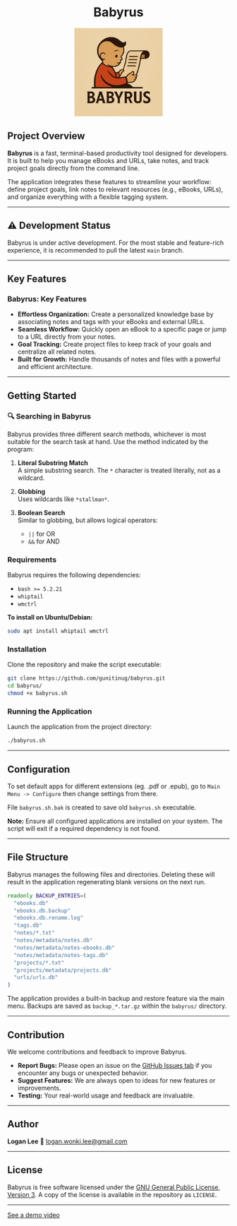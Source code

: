 <h1 align="center">Babyrus</h1>
<p align="center">
  <img src="./logo.png" alt="Babyrus logo" width="200">
</p>

## Project Overview

**Babyrus** is a fast, terminal-based productivity tool designed for developers. It is built to help you manage eBooks and URLs, take notes, and track project goals directly from the command line.

The application integrates these features to streamline your workflow: define project goals, link notes to relevant resources (e.g., eBooks, URLs), and organize everything with a flexible tagging system.

-----

## ⚠️ Development Status

Babyrus is under active development. For the most stable and feature-rich experience, it is recommended to pull the latest `main` branch.

-----

## Key Features

### Babyrus: Key Features

* **Effortless Organization:** Create a personalized knowledge base by associating notes and tags with your eBooks and external URLs.
* **Seamless Workflow:** Quickly open an eBook to a specific page or jump to a URL directly from your notes.
* **Goal Tracking:** Create project files to keep track of your goals and centralize all related notes.
* **Built for Growth:** Handle thousands of notes and files with a powerful and efficient architecture.

-----

## Getting Started

### 🔍 Searching in Babyrus

Babyrus provides three different search methods, whichever is most suitable for the search task at hand. Use the method indicated by the program:

1. **Literal Substring Match**  
   A simple substring search. The `*` character is treated literally, not as a wildcard.

2. **Globbing**  
   Uses wildcards like `*stallman*`.

3. **Boolean Search**  
   Similar to globbing, but allows logical operators:  
   - `||` for OR  
   - `&&` for AND

### Requirements

Babyrus requires the following dependencies:

  * `bash >= 5.2.21`
  * `whiptail`
  * `wmctrl`

**To install on Ubuntu/Debian:**

```bash
sudo apt install whiptail wmctrl
```

### Installation

Clone the repository and make the script executable:

```bash
git clone https://github.com/gunitinug/babyrus.git
cd babyrus/
chmod +x babyrus.sh
```

### Running the Application

Launch the application from the project directory:

```bash
./babyrus.sh
```

-----

## Configuration

To set default apps for different extensions (eg. .pdf or .epub), go to `Main Menu -> Configure` then change settings from there.

File `babyrus.sh.bak` is created to save old `babyrus.sh` executable.

**Note:** Ensure all configured applications are installed on your system. The script will exit if a required dependency is not found.

-----

## File Structure

Babyrus manages the following files and directories. Deleting these will result in the application regenerating blank versions on the next run.

```bash
readonly BACKUP_ENTRIES=(
  "ebooks.db"
  "ebooks.db.backup"
  "ebooks.db.rename.log"
  "tags.db"
  "notes/*.txt"
  "notes/metadata/notes.db"
  "notes/metadata/notes-ebooks.db"
  "notes/metadata/notes-tags.db"
  "projects/*.txt"
  "projects/metadata/projects.db"
  "urls/urls.db"
)
```

The application provides a built-in backup and restore feature via the main menu. Backups are saved as `backup_*.tar.gz` within the `babyrus/` directory.

-----

## Contribution

We welcome contributions and feedback to improve Babyrus.

  * **Report Bugs:** Please open an issue on the [GitHub Issues tab](https://github.com/gunitinug/babyrus/issues) if you encounter any bugs or unexpected behavior.
  * **Suggest Features:** We are always open to ideas for new features or improvements.
  * **Testing:** Your real-world usage and feedback are invaluable.

-----

## Author

**Logan Lee**
📧 [logan.wonki.lee@gmail.com](mailto:logan.wonki.lee@gmail.com)

-----

## License

Babyrus is free software licensed under the [GNU General Public License, Version 3](https://www.gnu.org/licenses/gpl-3.0.html). A copy of the license is available in the repository as `LICENSE`.

-----

[See a demo video](https://www.youtube.com/watch?v=i6dbxa1750M)
